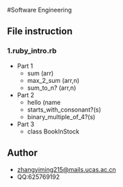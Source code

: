 
#Software Engineering

## File instruction

### 1.ruby_intro.rb

*  Part 1
     * sum (arr)
     * max_2_sum (arr,n)
     * sum_to_n? (arr,n)
* Part 2
    * hello (name
    * starts_with_consonant?(s)
    * binary_multiple_of_4?(s)
* Part 3
    * class BookInStock

## Author

* zhangyiming215@mails.ucas.ac.cn
* QQ:625769192




